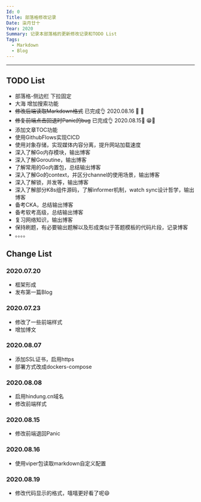 ```yaml
---
Id: 0
Title: 部落格修改记录
Date: 柒月廿十
Year: 2020
Summary: 记录本部落格的更新修改记录和TODO List
Tags: 
  - Markdown
  - Blog
---
```


----

## TODO List

- 部落格-侧边栏 下拉固定
- 大海 增加搜索功能
- ~~修改后端读取Markdown格式~~ 已完成👌  2020.08.16 📅  🎉
- ~~修复前端点击回退时Panic的bug~~ 已完成👌 2020.08.15📅 😁🎉
- 添加文章TOC功能
- 使用GithubFlows实现CICD
- 使用对象存储，实现媒体内容分离，提升网站加载速度
- 深入了解Go内存模块，输出博客
- 深入了解Goroutine，输出博客
- 了解常用的Go内置包，总结输出博客
- 深入了解Go的context，并区分channel的使用场景，输出博客
- 深入了解锁，并发等，输出博客
- 深入了解部分K8s组件源码，了解informer机制，watch sync设计哲学，输出博客
- 备考CKA，总结输出博客
- 备考软考高级，总结输出博客
- 复习网络知识，输出博客
- 保持刷题，有必要输出题解以及形成类似于答题模板的代码片段，记录博客
- 。。。。

## Change List

### 2020.07.20

- 框架形成
- 发布第一篇Blog

### 2020.07.23

- 修改了一些前端样式
- 增加博文

### 2020.08.07

- 添加SSL证书，启用https
- 部署方式改成dockers-compose

### 2020.08.08

- 启用hindung.cn域名
- 修改前端样式

### 2020.08.15

- 修改前端退回Panic


### 2020.08.16

- 使用viper包读取markdown自定义配置

### 2020.08.19

- 修改代码显示的格式，嘻嘻更好看了呢😄